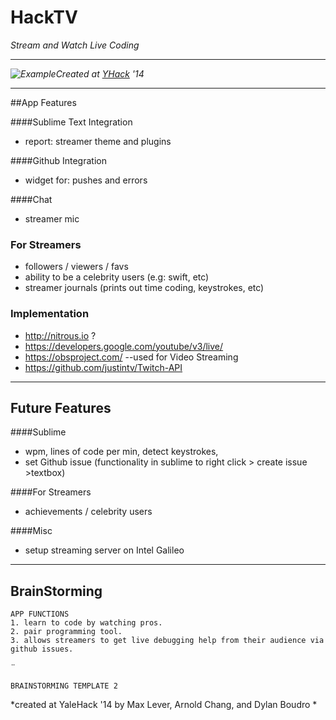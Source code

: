 HackTV
==========
*Stream and Watch Live Coding*

---
*![Example](http://i.imgur.com/asU0soY.png?1)Created at [YHack](http://www.yhack.org/) '14*


---

##App Features


####Sublime Text Integration
 - report: streamer theme and plugins
 
####Github Integration
  - widget for: pushes and errors
 
####Chat
 - streamer mic


### For Streamers
 - followers / viewers / favs
 - ability to be a celebrity users (e.g: swift, etc)
 - streamer journals (prints out time coding, keystrokes, etc)

### Implementation
- http://nitrous.io ?
- https://developers.google.com/youtube/v3/live/
- https://obsproject.com/ --used for Video Streaming
- https://github.com/justintv/Twitch-API

---


## Future Features

####Sublime
 - wpm, lines of code per min, detect keystrokes,
 - set Github issue (functionality in sublime to right click > create issue >textbox)

####For Streamers
 - achievements / celebrity users

####Misc
 - setup streaming server on Intel Galileo

---

BrainStorming
-----

    APP FUNCTIONS
    1. learn to code by watching pros. 
    2. pair programming tool. 
    3. allows streamers to get live debugging help from their audience via github issues.
   
   ¨
 
    BRAINSTORMING TEMPLATE 2







*created at YaleHack '14 by Max Lever, Arnold Chang, and Dylan Boudro *

